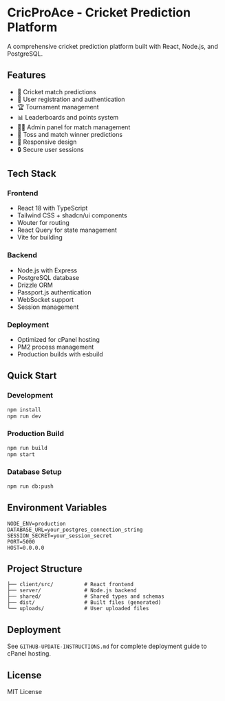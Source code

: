 # CricProAce - Cricket Prediction Platform

A comprehensive cricket prediction platform built with React, Node.js, and PostgreSQL.

## Features

- 🏏 Cricket match predictions
- 👥 User registration and authentication  
- 🏆 Tournament management
- 📊 Leaderboards and points system
- 👨‍💼 Admin panel for match management
- 🎯 Toss and match winner predictions
- 📱 Responsive design
- 🔒 Secure user sessions

## Tech Stack

### Frontend
- React 18 with TypeScript
- Tailwind CSS + shadcn/ui components
- Wouter for routing
- React Query for state management
- Vite for building

### Backend  
- Node.js with Express
- PostgreSQL database
- Drizzle ORM
- Passport.js authentication
- WebSocket support
- Session management

### Deployment
- Optimized for cPanel hosting
- PM2 process management
- Production builds with esbuild

## Quick Start

### Development
```bash
npm install
npm run dev
```

### Production Build
```bash
npm run build
npm start
```

### Database Setup
```bash
npm run db:push
```

## Environment Variables

```env
NODE_ENV=production
DATABASE_URL=your_postgres_connection_string
SESSION_SECRET=your_session_secret
PORT=5000
HOST=0.0.0.0
```

## Project Structure

```
├── client/src/          # React frontend
├── server/              # Node.js backend  
├── shared/              # Shared types and schemas
├── dist/                # Built files (generated)
└── uploads/             # User uploaded files
```

## Deployment

See `GITHUB-UPDATE-INSTRUCTIONS.md` for complete deployment guide to cPanel hosting.

## License

MIT License